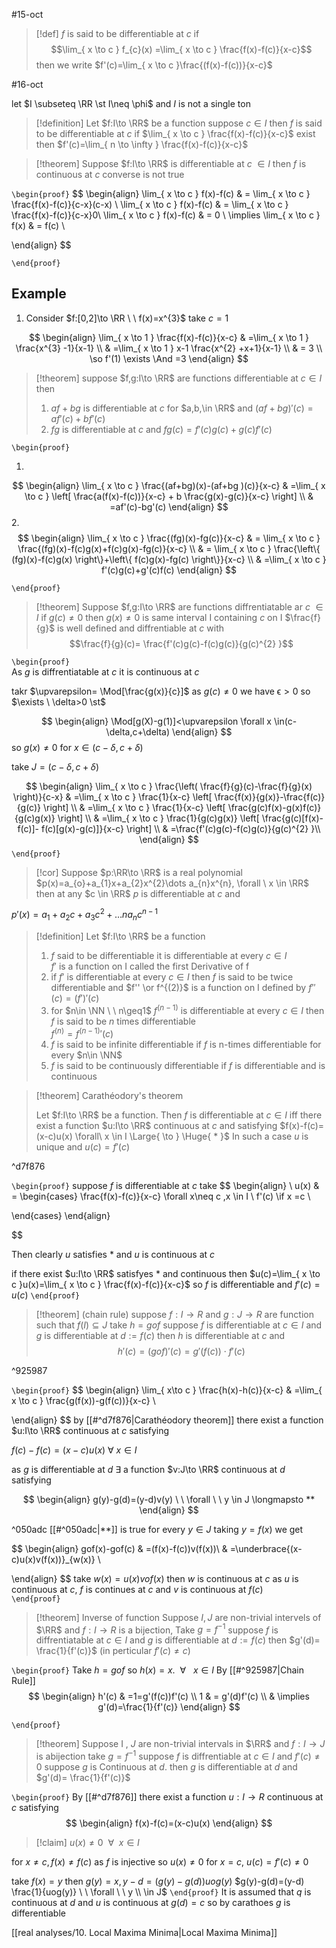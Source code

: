 #15-oct
> [!def] 
> $f$ is said to be differentiable at $c$ if 
> 			$$\lim_{ x \to c } f_{c}(x) =\lim_{ x \to c } \frac{f(x)-f(c)}{x-c}$$
> 	then we write $f'(c)=\lim_{ x \to c }\frac{(f(x)-f(c))}{x-c}$ 

#16-oct 

let $I \subseteq \RR \st I\neq \phi$ and $I$ is not a single ton 

> [!definition] 
> Let $f:I\to \RR$ be a function suppose $c\in I$ then $f$ is said to be differentiable at $c$ if  $\lim_{ x \to c } \frac{f(x)-f(c)}{x-c}$ exist then $f'(c)=\lim_{ n \to \infty } \frac{f(x)-f(c)}{x-c}$


> [!theorem] 
> Suppose $f:I\to \RR$ is differentiable at $c$ $\in I$  then $f$ is continuous at $c$ converse is not true

`\begin{proof}` 
$$
\begin{align}
				\lim_{ x \to c } f(x)-f(c) & = \lim_{ x \to c } \frac{f(x)-f(c)}{c-x}(c-x) \\
				\lim_{ x \to c } f(x)-f(c) & = \lim_{ x \to c } \frac{f(x)-f(c)}{c-x}0\\
				\lim_{ x \to c } f(x)-f(c) & = 0 \\
		\implies 			\lim_{ x \to c } f(x) & = f(c) \\


\end{align}
$$

 `\end{proof}`


## Example 

1. Consider $f:[0,2]\to \RR \ \ f(x)=x^{3}$ 
take $c=1$ 

$$
\begin{align}
		\lim_{ x \to 1 } \frac{f(x)-f(c)}{x-c}  & =\lim_{ x \to 1 } \frac{x^{3} -1}{x-1} \\
	 & =\lim_{ x \to 1 } x-1 \frac{x^{2} +x+1}{x-1} \\
 & = 3 \\
\so f'(1) \exists \And =3
\end{align}
$$

> [!theorem] 
> suppose  $f,g:I\to \RR$ are functions differentiable at $c\in I$  then
> 1. $af+bg$ is differentiable at $c$ for $a,b,\in \RR$  and $(af+bg)'(c)=af'(c)+bf'(c)$
> 2. $fg$ is differentiable at $c$ and $fg(c)=f'(c)g(c)+g(c)f'(c)$


`\begin{proof}` 

1. 
$$
\begin{align}
				\lim_{ x \to c } \frac{(af+bg)(x)-(af+bg )(c)}{x-c} & =\lim_{ x \to c } \left[ \frac{a(f(x)-f(c))}{x-c} + b \frac{g(x)-g(c)}{x-c} \right]  \\
 & =af'(c)-bg'(c)
\end{align}
$$
2.
$$
\begin{align}
			\lim_{ x \to c } \frac{(fg)(x)-fg(c)}{x-c} & = \lim_{ x \to c } \frac{(fg)(x)-f(c)g(x)+f(c)g(x)-fg(c)}{x-c}  \\
& = \lim_{ x \to c } \frac{\left\{ (fg)(x)-f(c)g(x) \right\}+\left\{ f(c)g(x)-fg(c) \right\}}{x-c}  \\
		 & =\lim_{ x \to c } f'(c)g(c)+g'(c)f(c)
\end{align}
$$


 `\end{proof}`


> [!theorem] 
> Suppose $f,g:I\to \RR$ are functions diffrentiatable ar $c$ $\in I$ 
> if $g(c)\neq 0$ then $g(x)\neq0$ is same interval I containing $c$ on I $\frac{f}{g}$ is well defined and diffrentiable at $c$ 
> with
> $$\frac{f}{g}(c)= \frac{f'(c)g(c)-f(c)g(c)}{g(c)^{2} }$$

`\begin{proof}`  
As $g$ is diffrentiatable at $c$ it is continuous at $c$ 

takr $\upvarepsilon= \Mod[\frac{g(x)}{c}]$ as $g(c)\neq0$ we have $\upvarepsilon>0$
so $\exists \ \delta>0 \st$ 

$$
\begin{align}
\Mod[g(X)-g(1)]<\upvarepsilon \forall x \in(c-\delta,c+\delta) 
\end{align}
$$
so $g(x)\neq0$ for $x \in(c-\delta,c+\delta)$

take $J=(c-\delta,c+\delta)$


$$
\begin{align}
				\lim_{ x \to c } \frac{\left( \frac{f}{g}(c)-\frac{f}{g}(x) \right)}{c-x} & =\lim_{  x \to c }  \frac{1}{x-c} \left[ \frac{f(x)}{g(x)}-\frac{f(c)}{g(c)} \right] \\
				& =\lim_{  x \to c }  \frac{1}{x-c} \left[ \frac{g(c)f(x)-g(x)f(c)}{g(c)g(x)} \right] \\
				& =\lim_{  x \to c }  \frac{1}{g(c)g(x)} \left[ \frac{g(c)[f(x)-f(c)]- f(c)[g(x)-g(c)]}{x-c} \right] \\
				& =\frac{f'(c)g(c)-f(c)g(c)}{g(c)^{2} }\\
\end{align}
$$
 `\end{proof}`

> [!cor] 
> Suppose $p:\RR\to \RR$ is a real polynomial 
> $p(x)=a_{o}+a_{1}x+a_{2}x^{2}\dots a_{n}x^{n}, \forall \ x \in \RR$
> then at any $c \in \RR$ $p$ is differentiable at $c$ and 
> 
$p'(x)=a_{1}+a_{2}c+a_{3}c^{2}+\dots na_{n}c^{n-1}$
> 


> [!definition] 
> Let $f:I\to \RR$  be a function 
> 1.  $f$ said to be differentiable it is differentiable at every $c\in I$   
> $f'$ is a function on I called the first Derivative of f
> 2. if $f'$ is differentiable at every $c\in I$ then $f$ is said to be twice differentiable and $f'' \or f^{(2)}$ is a function  on I defined by $f''(c)=(f')'(c)$
> 3. for $n\in \NN \ \  n\geq1$ $f^{(n-1)}$ is differentiable at every $c\in I$ then $f$ is said to be $n$ times differentiable   
> $f^{(n)}={f^{(n-1)}}'(c)$ 
> 4. $f$ is said to be infinite differentiable if $f$ is n-times differentiable for every $n\in \NN$
> 5. $f$ is said to be continuously differentiable if $f$ is differentiable and  is continuous






> [!theorem]  Carathéodory's theorem
>
>Let $f:I\to \RR$ be a function. Then $f$ is differentiable at $c\in I$ iff there exist a function $u:I\to \RR$ continuous at $c$ and satisfying 
>$f(x)-f(c)=(x-c)u(x) \forall\ x \in I \Large{ \to } \Huge{ * }$ 
>In such a case $u$ is unique and $u(c)=f'(c)$

^d7f876

`\begin{proof}` 
suppose $f$ is differentiable at $c$ 
take 
$$
\begin{align} \\
u(x) & = \begin{cases}
\frac{f(x)-f(c)}{x-c} \forall x\neq c ,x \in I \\
f'(c) \if x =c  \\
 
\end{cases}
\end{align}

$$


Then clearly $u$ satisfies * and $u$ is continuous at $c$ 

if there exist $u:I\to \RR$  satisfyes $*$ and continuous then $u(c)=\lim_{ x \to c }u(x)=\lim_{ x \to c } \frac{f(x)-f(c)}{x-c}$  so $f$ is differentiable and $f'(c)=u(c)$
 `\end{proof}`






> [!theorem] (chain rule)
> suppose $f:I\to R$ and $g:J\to R$ are function such that $f(I)\subseteq J$ take $h=gof$ suppose $f$ is differentiable at $c\in I$ and $g$ is differentiable at $d:=f(c)$ then $h$ is differentiable at $c$ and 
> $$h'(c)=(gof)'(c)=g'(f(c))\cdot f'(c)$$ 

^925987


`\begin{proof}` 
$$
\begin{align}
		\lim_{ x\to c } \frac{h(x)-h(c)}{x-c}  & =\lim_{ x \to c }  \frac{g(f(x))-g(f(c))}{x-c} \\
 
\end{align}
$$
by [[#^d7f876|Carathéodory theorem]] there exist a function $u:I\to \RR$ continuous at $c$ satisfying 


$f(c)-f(c)=(x-c)u(x )\  \forall \ x \in I$

as $g$ is differentiable at $d$ $\exists$ a function $v:J\to \RR$ continuous at $d$ satisfying 

$$
\begin{align}
g(y)-g(d)=(y-d)v(y) \ \  \forall \ \ y \in J \longmapsto **
\end{align} 
$$

^050adc
[[#^050adc|**]] is true for every $y\in J$ taking $y=f(x)$ we get 

$$
\begin{align}
gof(x)-gof(c) & =(f(x)-f(c))v(f(x))\\
& =\underbrace{(x-c)u(x)v(f(x))}_{w(x)} \\

\end{align}
$$
take $w(x)=u(x)vof(x)$ then $w$ is continuous at $c$ as 
$u$ is continuous at $c$,
$f$ is continues at $c$ and 
$v$ is continuous at $f(c)$  
 `\end{proof}`

> [!theorem] Inverse of function
> Suppose $I,J$ are non-trivial intervels of $\RR$ and $f:I\to R$ is a bijection, Take $g=f^{-1}$ suppose $f$ is diffrentiatable at $c\in I$ and $g$ is differentiable at $d:=f(c)$ 
> then $g'(d)= \frac{1}{f'(c)}$
> (in perticular $f'(c)\neq c$)


`\begin{proof}` 
Take $h=gof$ so $h(x)=x. \ \ \forall \ \ \ x \in I$
By [[#^925987|Chain Rule]]  
$$
\begin{align}
h'(c) & =1=g'(f(c))f'(c) \\
1  & = g'(d)f'(c) \\
 & \implies g'(d)=\frac{1}{f'(c)}
\end{align}
$$

 `\end{proof}`


> [!theorem] 
> Suppose I , $J$ are non-trivial intervals in $\RR$ and $f:I\to J$  is abijection take $g=f^{-1}$  suppose $f$ is diffrentiable at $c\in I$ and $f'(c)\neq0$ suppose $g$ is Continuous at $d$. then $g$ is differentiable at $d$ and $g'(d)= \frac{1}{f'(c)}$ 

`\begin{proof}` 
By [[#^d7f876]] there exist a function $u:I\to R$  continuous at $c$ satisfying 
$$
\begin{align}
f(x)-f(c)=(x-c)u(x)
\end{align}
$$


> [!claim] 
> $u(x)\neq0 \ \  \forall \ \ x\in I$

for $x\neq c, f(x)\neq f(c)$ as $f$ is injective so $u(x)\neq0$ 
for $x=c$, $u(c)=f'(c)\neq0$ 

take $f(x)=y$ then
$g(y)=x, y-d=(g(y)-g(d))uog(y)$ 
$g(y)-g(d)=(y-d) \frac{1}{uog(y)} \ \ \forall \ \ y \\ \in J$
 `\end{proof}`
 It is assumed that $q$ is continuous at $d$ and $u$ is continuous at $g(d)=c$ so by carathoes $g$ is differentiable 









[[real analyses/10. Local Maxima Minima|Local Maxima Minima]] 